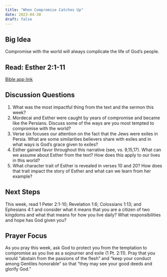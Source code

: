 ```yaml
---
title: "When Compromise Catches Up"
date: 2023-04-30
draft: false
---
```


## Big Idea
Compromise with the world will always complicate the life of God’s people.

## Read: Esther 2:1-11
[Bible app link](https://www.bible.com/bible/59/EST.2.ESV)

## Discussion Questions
1. What was the most impactful thing from the text and the sermon this week?
2. Mordecai and Esther were caught by years of compromise and became like the Persians.
Discuss some of the ways are you most tempted to compromise with the world?
3. Verse six focuses our attention on the fact that the Jews were exiles in Persia. What are
some similarities believers share with exiles and in what ways is God’s grace given to
exiles?
4. Esther gained favor throughout this narrative (see, vs. 9,15,17). What can we assume
about Esther from the text? How does this apply to our lives in this world?
5. What character trait of Esther is revealed in verses 10 and 20? How does that trait impact
the story of Esther and what can we learn from her example?

## Next Steps
This week, read 1 Peter 2:1-10; Revelation 1:6; Colossians 1:13; and Ephesians 4:1 and consider
what it means that you are a citizen of two kingdoms and what that means for how you live
daily? What responsibilities and hope has God given you?

## Prayer Focus
As you pray this week, ask God to protect you from the temptation to compromise as you live
as a sojourner and exile (1 Pt. 2:11). Pray that you would “abstain from the passions of the
flesh” and “keep your conduct among Gentiles honorable” so that “they may see your good
deeds and glorify God.”